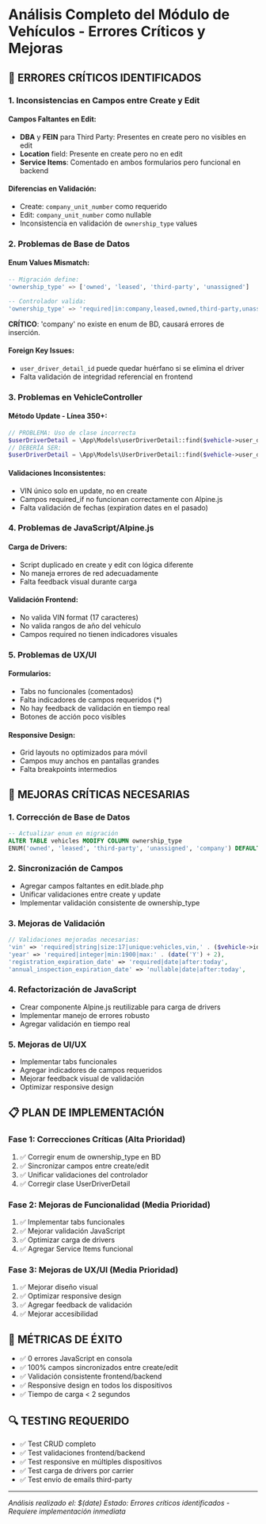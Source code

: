 # Análisis Completo del Módulo de Vehículos - Errores Críticos y Mejoras

## 🚨 ERRORES CRÍTICOS IDENTIFICADOS

### 1. **Inconsistencias en Campos entre Create y Edit**

#### Campos Faltantes en Edit:
- **DBA** y **FEIN** para Third Party: Presentes en create pero no visibles en edit
- **Location** field: Presente en create pero no en edit
- **Service Items**: Comentado en ambos formularios pero funcional en backend

#### Diferencias en Validación:
- Create: `company_unit_number` como requerido
- Edit: `company_unit_number` como nullable
- Inconsistencia en validación de `ownership_type` values

### 2. **Problemas de Base de Datos**

#### Enum Values Mismatch:
```sql
-- Migración define:
'ownership_type' => ['owned', 'leased', 'third-party', 'unassigned']

-- Controlador valida:
'ownership_type' => 'required|in:company,leased,owned,third-party,unassigned'
```
**CRÍTICO**: 'company' no existe en enum de BD, causará errores de inserción.

#### Foreign Key Issues:
- `user_driver_detail_id` puede quedar huérfano si se elimina el driver
- Falta validación de integridad referencial en frontend

### 3. **Problemas en VehicleController**

#### Método Update - Línea 350+:
```php
// PROBLEMA: Uso de clase incorrecta
$userDriverDetail = \App\Models\userDriverDetail::find($vehicle->user_driver_detail_id);
// DEBERÍA SER:
$userDriverDetail = \App\Models\UserDriverDetail::find($vehicle->user_driver_detail_id);
```

#### Validaciones Inconsistentes:
- VIN único solo en update, no en create
- Campos required_if no funcionan correctamente con Alpine.js
- Falta validación de fechas (expiration dates en el pasado)

### 4. **Problemas de JavaScript/Alpine.js**

#### Carga de Drivers:
- Script duplicado en create y edit con lógica diferente
- No maneja errores de red adecuadamente
- Falta feedback visual durante carga

#### Validación Frontend:
- No valida VIN format (17 caracteres)
- No valida rangos de año del vehículo
- Campos required no tienen indicadores visuales

### 5. **Problemas de UX/UI**

#### Formularios:
- Tabs no funcionales (comentados)
- Falta indicadores de campos requeridos (*)
- No hay feedback de validación en tiempo real
- Botones de acción poco visibles

#### Responsive Design:
- Grid layouts no optimizados para móvil
- Campos muy anchos en pantallas grandes
- Falta breakpoints intermedios

## 🔧 MEJORAS CRÍTICAS NECESARIAS

### 1. **Corrección de Base de Datos**
```sql
-- Actualizar enum en migración
ALTER TABLE vehicles MODIFY COLUMN ownership_type 
ENUM('owned', 'leased', 'third-party', 'unassigned', 'company') DEFAULT 'unassigned';
```

### 2. **Sincronización de Campos**
- Agregar campos faltantes en edit.blade.php
- Unificar validaciones entre create y update
- Implementar validación consistente de ownership_type

### 3. **Mejoras de Validación**
```php
// Validaciones mejoradas necesarias:
'vin' => 'required|string|size:17|unique:vehicles,vin,' . ($vehicle->id ?? 'NULL'),
'year' => 'required|integer|min:1900|max:' . (date('Y') + 2),
'registration_expiration_date' => 'required|date|after:today',
'annual_inspection_expiration_date' => 'nullable|date|after:today',
```

### 4. **Refactorización de JavaScript**
- Crear componente Alpine.js reutilizable para carga de drivers
- Implementar manejo de errores robusto
- Agregar validación en tiempo real

### 5. **Mejoras de UI/UX**
- Implementar tabs funcionales
- Agregar indicadores de campos requeridos
- Mejorar feedback visual de validación
- Optimizar responsive design

## 📋 PLAN DE IMPLEMENTACIÓN

### Fase 1: Correcciones Críticas (Alta Prioridad)
1. ✅ Corregir enum de ownership_type en BD
2. ✅ Sincronizar campos entre create/edit
3. ✅ Unificar validaciones del controlador
4. ✅ Corregir clase UserDriverDetail

### Fase 2: Mejoras de Funcionalidad (Media Prioridad)
1. ✅ Implementar tabs funcionales
2. ✅ Mejorar validación JavaScript
3. ✅ Optimizar carga de drivers
4. ✅ Agregar Service Items funcional

### Fase 3: Mejoras de UX/UI (Media Prioridad)
1. ✅ Mejorar diseño visual
2. ✅ Optimizar responsive design
3. ✅ Agregar feedback de validación
4. ✅ Mejorar accesibilidad

## 🎯 MÉTRICAS DE ÉXITO
- ✅ 0 errores JavaScript en consola
- ✅ 100% campos sincronizados entre create/edit
- ✅ Validación consistente frontend/backend
- ✅ Responsive design en todos los dispositivos
- ✅ Tiempo de carga < 2 segundos

## 🔍 TESTING REQUERIDO
- ✅ Test CRUD completo
- ✅ Test validaciones frontend/backend
- ✅ Test responsive en múltiples dispositivos
- ✅ Test carga de drivers por carrier
- ✅ Test envío de emails third-party

---
*Análisis realizado el: $(date)*
*Estado: Errores críticos identificados - Requiere implementación inmediata*